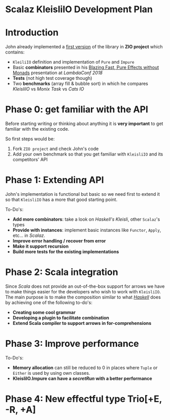 # Scalaz KleisliIO Development Plan
# Introduction
John already implemented a [first version](https://github.com/scalaz/scalaz/issues/1857) of the library in **ZIO project** which contains:

* `KleiliIO` definition and implementation of `Pure` and `Impure`
* Basic **combinators** presented in his [Blazing Fast, Pure Effects without Monads](https://www.slideshare.net/jdegoes/blazing-fast-pure-effects-without-monads-lambdaconf-2018) presentation at *LambdaConf 2018*
* **Tests** (not high test coverage though)
* Two **benchmarks** (array fill & bubble sort) in which he compares *KleisliIO* vs *Monix Task* vs *Cats IO*

# Phase 0: get familiar with the API
Before starting writing or thinking about anything it is **very important** to get familiar with the existing code.

So first steps would be:
1. Fork `ZIO project` and check John's code
2. Add your own benchmark so that you get familiar with `KleisliIO` and its competitors' API

# Phase 1: Extending API
John's implementation is functional but basic so we need first to extend it so that `KleisliIO` has a more that good starting point.

To-Do's:

* **Add more combinators**: take a look on *Haskell's Kleisli*, other `Scalaz`'s types
* **Provide with instances**: implement basic instances like `Functor`, `Apply`, etc... in *Scalaz*.
* **Improve error handling / recover from error**
* **Make it support recursion**
* **Build more tests for the existing implementations**

# Phase 2: Scala integration
Since *Scala* does not provide an out-of-the-box support for arrows we have to make things easier for the developers who wish to work with `KleisliIO`.
The main purpose is to make the composition similar to what [*Haskell*](https://www.haskell.org/arrows/syntax.html) does by achieving one of the following to-do's:

* **Creating some cool grammar**
* **Developing a plugin to facilitate combination**
* **Extend Scala compiler to support arrows in for-comprehensions**

# Phase 3: Improve performance
To-Do's:

* **Memory allocation** can still be reduced to 0 in places where `Tuple` or `Either` is used by using own classes.
* **KleisliIO.Impure can have a *secretRun* with a better performance**

# Phase 4: New effectful type Trio[+E, -R, +A]